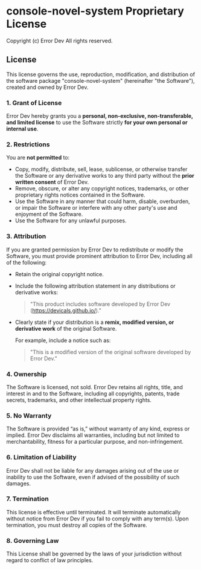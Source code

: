 # console-novel-system Proprietary License

Copyright (c) Error Dev 
All rights reserved.

## License

This license governs the use, reproduction, modification, and distribution of the software package "console-novel-system" (hereinafter "the Software"), created and owned by Error Dev.

### 1. Grant of License

Error Dev hereby grants you a **personal, non-exclusive, non-transferable, and limited license** to use the Software strictly **for your own personal or internal use**.

### 2. Restrictions

You are **not permitted** to:

- Copy, modify, distribute, sell, lease, sublicense, or otherwise transfer the Software or any derivative works to any third party without the **prior written consent** of Error Dev.
- Remove, obscure, or alter any copyright notices, trademarks, or other proprietary rights notices contained in the Software.
- Use the Software in any manner that could harm, disable, overburden, or impair the Software or interfere with any other party's use and enjoyment of the Software.
- Use the Software for any unlawful purposes.

### 3. Attribution

If you are granted permission by Error Dev to redistribute or modify the Software, you must provide prominent attribution to Error Dev, including all of the following:

- Retain the original copyright notice.
- Include the following attribution statement in any distributions or derivative works:

  > "This product includes software developed by Error Dev (https://devicals.github.io/)."

- Clearly state if your distribution is a **remix, modified version, or derivative work** of the original Software.

  For example, include a notice such as:

  > "This is a modified version of the original software developed by Error Dev."

### 4. Ownership

The Software is licensed, not sold. Error Dev retains all rights, title, and interest in and to the Software, including all copyrights, patents, trade secrets, trademarks, and other intellectual property rights.

### 5. No Warranty

The Software is provided “as is,” without warranty of any kind, express or implied. Error Dev disclaims all warranties, including but not limited to merchantability, fitness for a particular purpose, and non-infringement.

### 6. Limitation of Liability

Error Dev shall not be liable for any damages arising out of the use or inability to use the Software, even if advised of the possibility of such damages.

### 7. Termination

This license is effective until terminated. It will terminate automatically without notice from Error Dev if you fail to comply with any term(s). Upon termination, you must destroy all copies of the Software.

### 8. Governing Law

This License shall be governed by the laws of your jurisdiction without regard to conflict of law principles.